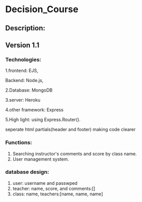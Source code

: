 # Decision_Course

## Description:

## Version 1.1

### Technologies:
1.frontend: EJS, 

Backend: Node.js,

2.Database: MongoDB

3.server: Heroku

4.other framework: Express

5.High light: using Express.Router(). 

seperate html partials(header and footer) making code clearer

### Functions:
1. Searching instructor's comments and score by class name.
2. User management system.

### database design:
1. user: username and passwped
2. teacher: name, score, and comments:[]
3. class: name, teachers:[name, name, name]
